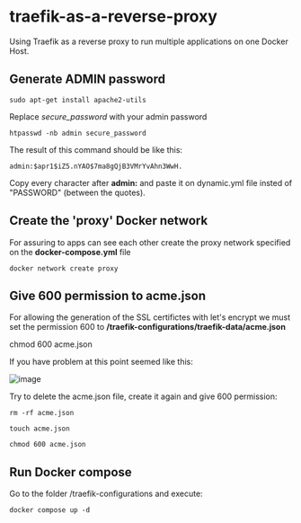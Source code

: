# traefik-as-a-reverse-proxy
Using Traefik as a reverse proxy to run multiple applications on one Docker Host.

## Generate ADMIN password

`sudo apt-get install apache2-utils`

Replace *secure_password* with your admin password

`htpasswd -nb admin secure_password`

The result of this command should be like this:

`admin:$apr1$iZ5.nYAO$7ma8gQjB3VMrYvAhn3WwH.`

Copy every character after **admin:** and paste it on dynamic.yml file insted of "PASSWORD" (between the quotes).

## Create the 'proxy' Docker network
For assuring to apps can see each other create the proxy network specified on the **docker-compose.yml** file

`docker network create proxy`

## Give 600 permission to acme.json
For allowing the generation of the SSL certifictes with let's encrypt we must set the permission 600 to **/traefik-configurations/traefik-data/acme.json**

chmod 600 acme.json

If you have problem at this point seemed like this:

![image](https://user-images.githubusercontent.com/15148230/197367768-7f302511-c21b-4e02-b1ac-8dcfd2bc5aa1.png)

Try to delete the acme.json file, create it again and give 600 permission:

`rm -rf acme.json`

`touch acme.json`

`chmod 600 acme.json`

## Run Docker compose

Go to the folder /traefik-configurations and execute:

`docker compose up -d`
